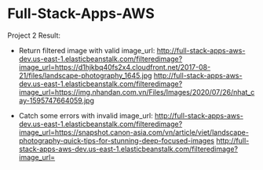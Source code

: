 # Full-Stack-Apps-AWS

Project 2 Result: 

- Return filtered image with valid image_url:
http://full-stack-apps-aws-dev.us-east-1.elasticbeanstalk.com/filteredimage?image_url=https://d1hjkbq40fs2x4.cloudfront.net/2017-08-21/files/landscape-photography_1645.jpg
http://full-stack-apps-aws-dev.us-east-1.elasticbeanstalk.com/filteredimage?image_url=https://img.nhandan.com.vn/Files/Images/2020/07/26/nhat_cay-1595747664059.jpg

- Catch some errors with invalid image_url: 
http://full-stack-apps-aws-dev.us-east-1.elasticbeanstalk.com/filteredimage?image_url=https://snapshot.canon-asia.com/vn/article/viet/landscape-photography-quick-tips-for-stunning-deep-focused-images
http://full-stack-apps-aws-dev.us-east-1.elasticbeanstalk.com/filteredimage?image_url=
